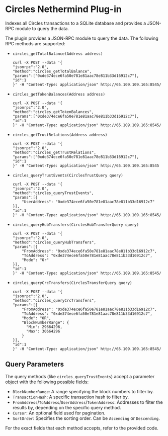 # Circles Nethermind Plug-in
Indexes all Circles transactions to a SQLite database and provides a JSON-RPC module to query the data.

The plugin provides a JSON-RPC module to query the data. The following RPC methods are supported:

* `circles_getTotalBalance(Address address)`
    ```shell
    curl -X POST --data '{
    "jsonrpc":"2.0",
    "method":"circles_getTotalBalance",
    "params":["0xde374ece6fa50e781e81aac78e811b33d16912c7"],
    "id":1
    }' -H "Content-Type: application/json" http://65.109.109.165:8545/
    ```

* `circles_getTokenBalances(Address address)`
    ```shell
    curl -X POST --data '{
    "jsonrpc":"2.0",
    "method":"circles_getTokenBalances",
    "params":["0xde374ece6fa50e781e81aac78e811b33d16912c7"],
    "id":1
    }' -H "Content-Type: application/json" http://65.109.109.165:8545/
    ```

* `circles_getTrustRelations(Address address)`
    ```shell
    curl -X POST --data '{
    "jsonrpc":"2.0",
    "method":"circles_getTrustRelations",
    "params":["0xde374ece6fa50e781e81aac78e811b33d16912c7"],
    "id":1
    }' -H "Content-Type: application/json" http://65.109.109.165:8545
    ```

* `circles_queryTrustEvents(CirclesTrustQuery query)`
    ```shell
    curl -X POST --data '{
    "jsonrpc":"2.0",
    "method":"circles_queryTrustEvents",
    "params":[{
        "UserAddress": "0xde374ece6fa50e781e81aac78e811b33d16912c7"
    }],
    "id":1
    }' -H "Content-Type: application/json" http://65.109.109.165:8545/
    ```

* `circles_queryHubTransfers(CirclesHubTransferQuery query)`
    ```shell
    curl -X POST --data '{
    "jsonrpc":"2.0",
    "method":"circles_queryHubTransfers",
    "params":[{
        "FromAddress": "0xde374ece6fa50e781e81aac78e811b33d16912c7",
        "ToAddress": "0xde374ece6fa50e781e81aac78e811b33d16912c7",
        "Mode": "Or"
    }],
    "id":1
    }' -H "Content-Type: application/json" http://65.109.109.165:8545/
    ```

* `circles_queryCrcTransfers(CirclesTransferQuery query)`
    ```shell
    curl -X POST --data '{
    "jsonrpc":"2.0",
    "method":"circles_queryCrcTransfers",
    "params":[{
        "FromAddress": "0xde374ece6fa50e781e81aac78e811b33d16912c7",
        "ToAddress": "0xde374ece6fa50e781e81aac78e811b33d16912c7",
        "Mode": "OR",
        "BlockNumberRange": {
          "Min": 29664296,
          "Max": 30664296
        }
    }],
    "id":1
    }' -H "Content-Type: application/json" http://65.109.109.165:8545/
    ```

## Query Parameters

The query methods (like `circles_queryTrustEvents`) accept a parameter object with the following possible fields:

- `BlockNumberRange`: A range specifying the block numbers to filter by.
- `TransactionHash`: A specific transaction hash to filter by.
- `FromAddress`/`ToAddress`/`UserAddress`/`TokenAddress`: Addresses to filter the results by, depending on the specific query method.
- `Cursor`: An optional field used for pagination.
- `SortOrder`: Specifies the sorting order. Can be `Ascending` or `Descending`.

For the exact fields that each method accepts, refer to the provided code.

